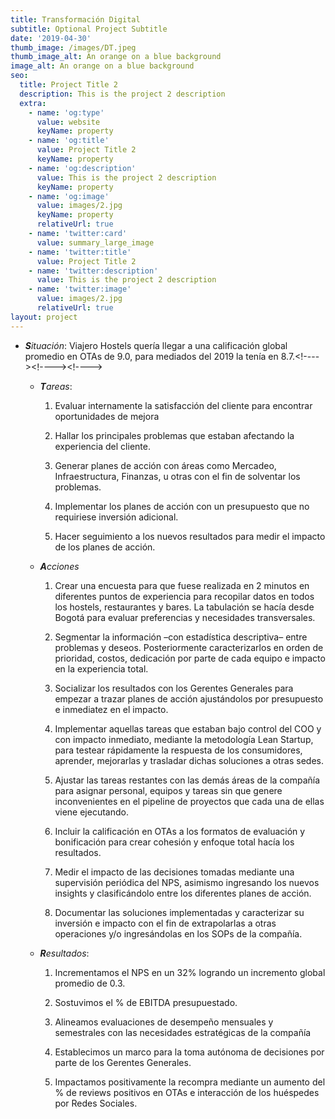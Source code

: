 ```yaml
---
title: Transformación Digital
subtitle: Optional Project Subtitle
date: '2019-04-30'
thumb_image: /images/DT.jpeg
thumb_image_alt: An orange on a blue background
image_alt: An orange on a blue background
seo:
  title: Project Title 2
  description: This is the project 2 description
  extra:
    - name: 'og:type'
      value: website
      keyName: property
    - name: 'og:title'
      value: Project Title 2
      keyName: property
    - name: 'og:description'
      value: This is the project 2 description
      keyName: property
    - name: 'og:image'
      value: images/2.jpg
      keyName: property
      relativeUrl: true
    - name: 'twitter:card'
      value: summary_large_image
    - name: 'twitter:title'
      value: Project Title 2
    - name: 'twitter:description'
      value: This is the project 2 description
    - name: 'twitter:image'
      value: images/2.jpg
      relativeUrl: true
layout: project
---
```

*   ***S**ituación*: Viajero Hostels quería llegar a una calificación global promedio en OTAs de 9.0, para mediados del 2019 la tenía en 8.7.\<!---->\<!---->\<!---->
    *   ***T**areas*:

        1.  Evaluar internamente la satisfacción del cliente para encontrar oportunidades de mejora

        2.  Hallar los principales problemas que estaban afectando la experiencia del cliente.

        3.  Generar planes de acción con áreas como Mercadeo, Infraestructura, Finanzas, u otras con el fin de solventar los problemas.

        4.  Implementar los planes de acción con un presupuesto que no requiriese inversión adicional.

        5.  Hacer seguimiento a los nuevos resultados para medir el impacto de los planes de acción.

    <!---->

    *   ***A**cciones*

        1.  Crear una encuesta para que fuese realizada en 2 minutos en diferentes puntos de experiencia para recopilar datos en todos los hostels, restaurantes y bares. La tabulación se hacía desde Bogotá para evaluar preferencias y necesidades transversales.

        2.  Segmentar la información –con estadística descriptiva– entre problemas y deseos. Posteriormente caracterizarlos en orden de prioridad, costos, dedicación por parte de cada equipo e impacto en la experiencia total.

        3.  Socializar los resultados con los Gerentes Generales para empezar a trazar planes de acción ajustándolos por presupuesto e inmediatez en el impacto.

        4.  Implementar aquellas tareas que estaban bajo control del COO y con impacto inmediato, mediante la metodología Lean Startup, para testear rápidamente la respuesta de los consumidores, aprender, mejorarlas y trasladar dichas soluciones a otras sedes.

        5.  Ajustar las tareas restantes con las demás áreas de la compañía para asignar personal, equipos y tareas sin que genere inconvenientes en el pipeline de proyectos que cada una de ellas viene ejecutando.

        6.  Incluir la calificación en OTAs a los formatos de evaluación y bonificación para crear cohesión y enfoque total hacía los resultados.

        7.  Medir el impacto de las decisiones tomadas mediante una supervisión periódica del NPS, asimismo ingresando los nuevos insights y clasificándolo entre los diferentes planes de acción.

        8.  Documentar las soluciones implementadas y caracterizar su inversión e impacto con el fin de extrapolarlas a otras operaciones y/o ingresándolas en los SOPs de la compañía.

    <!---->

    *   ***R**esultados*:

        1.  Incrementamos el NPS en un 32% logrando un incremento global promedio de 0.3.

        2.  Sostuvimos el % de EBITDA presupuestado.

        3.  Alineamos evaluaciones de desempeño mensuales y semestrales con las necesidades estratégicas de la compañía

        4.  Establecimos un marco para la toma autónoma de decisiones por parte de los Gerentes Generales.

        5.  Impactamos positivamente la recompra mediante un aumento del % de reviews positivos en OTAs e interacción de los huéspedes por Redes Sociales.
